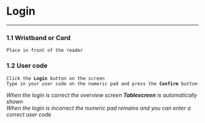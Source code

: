 # **Login**    
***
### 1.1 **Wristband or Card**
<pre><code>Place in front of the reader</code></pre>
### 1.2 **User code**    
<pre><code>Click the <strong>Login</strong> button on the screen  
Type in your user code on the numeric pad and press the <strong>Confirm</strong> button</code></pre>

*When the login is correct the overview screen **Tablescreen** is automatically shown  
When the login is incorrect the numeric pad remains and you can enter a correct user code* 
